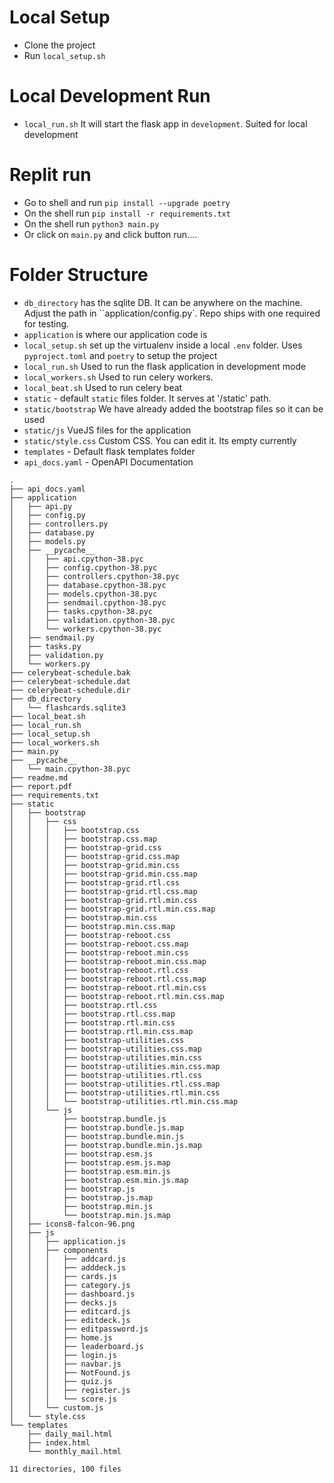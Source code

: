 # Local Setup
- Clone the project
- Run `local_setup.sh`

# Local Development Run
- `local_run.sh` It will start the flask app in `development`. Suited for local development

# Replit run
- Go to shell and run
    `pip install --upgrade poetry`
- On the shell run
    `pip install -r requirements.txt`
- On the shell run
    `python3 main.py`
- Or click on `main.py` and click button run....

# Folder Structure

- `db_directory` has the sqlite DB. It can be anywhere on the machine. Adjust the path in ``application/config.py`. Repo ships with one required for testing.
- `application` is where our application code is
- `local_setup.sh` set up the virtualenv inside a local `.env` folder. Uses `pyproject.toml` and `poetry` to setup the project
- `local_run.sh`  Used to run the flask application in development mode
- `local_workers.sh`  Used to run celery workers.
- `local_beat.sh`  Used to run celery beat
- `static` - default `static` files folder. It serves at '/static' path. 
- `static/bootstrap` We have already added the bootstrap files so it can be used
- `static/js` VueJS files for the application
- `static/style.css` Custom CSS. You can edit it. Its empty currently
- `templates` - Default flask templates folder
- `api_docs.yaml` - OpenAPI Documentation



```
.
├── api_docs.yaml
├── application
│   ├── api.py
│   ├── config.py
│   ├── controllers.py
│   ├── database.py
│   ├── models.py
│   ├── __pycache__
│   │   ├── api.cpython-38.pyc
│   │   ├── config.cpython-38.pyc
│   │   ├── controllers.cpython-38.pyc
│   │   ├── database.cpython-38.pyc
│   │   ├── models.cpython-38.pyc
│   │   ├── sendmail.cpython-38.pyc
│   │   ├── tasks.cpython-38.pyc
│   │   ├── validation.cpython-38.pyc
│   │   └── workers.cpython-38.pyc
│   ├── sendmail.py
│   ├── tasks.py
│   ├── validation.py
│   └── workers.py
├── celerybeat-schedule.bak
├── celerybeat-schedule.dat
├── celerybeat-schedule.dir
├── db_directory
│   └── flashcards.sqlite3
├── local_beat.sh
├── local_run.sh
├── local_setup.sh
├── local_workers.sh
├── main.py
├── __pycache__
│   └── main.cpython-38.pyc
├── readme.md
├── report.pdf
├── requirements.txt
├── static
│   ├── bootstrap
│   │   ├── css
│   │   │   ├── bootstrap.css
│   │   │   ├── bootstrap.css.map
│   │   │   ├── bootstrap-grid.css
│   │   │   ├── bootstrap-grid.css.map
│   │   │   ├── bootstrap-grid.min.css
│   │   │   ├── bootstrap-grid.min.css.map
│   │   │   ├── bootstrap-grid.rtl.css
│   │   │   ├── bootstrap-grid.rtl.css.map
│   │   │   ├── bootstrap-grid.rtl.min.css
│   │   │   ├── bootstrap-grid.rtl.min.css.map
│   │   │   ├── bootstrap.min.css
│   │   │   ├── bootstrap.min.css.map
│   │   │   ├── bootstrap-reboot.css
│   │   │   ├── bootstrap-reboot.css.map
│   │   │   ├── bootstrap-reboot.min.css
│   │   │   ├── bootstrap-reboot.min.css.map
│   │   │   ├── bootstrap-reboot.rtl.css
│   │   │   ├── bootstrap-reboot.rtl.css.map
│   │   │   ├── bootstrap-reboot.rtl.min.css
│   │   │   ├── bootstrap-reboot.rtl.min.css.map
│   │   │   ├── bootstrap.rtl.css
│   │   │   ├── bootstrap.rtl.css.map
│   │   │   ├── bootstrap.rtl.min.css
│   │   │   ├── bootstrap.rtl.min.css.map
│   │   │   ├── bootstrap-utilities.css
│   │   │   ├── bootstrap-utilities.css.map
│   │   │   ├── bootstrap-utilities.min.css
│   │   │   ├── bootstrap-utilities.min.css.map
│   │   │   ├── bootstrap-utilities.rtl.css
│   │   │   ├── bootstrap-utilities.rtl.css.map
│   │   │   ├── bootstrap-utilities.rtl.min.css
│   │   │   └── bootstrap-utilities.rtl.min.css.map
│   │   └── js
│   │       ├── bootstrap.bundle.js
│   │       ├── bootstrap.bundle.js.map
│   │       ├── bootstrap.bundle.min.js
│   │       ├── bootstrap.bundle.min.js.map
│   │       ├── bootstrap.esm.js
│   │       ├── bootstrap.esm.js.map
│   │       ├── bootstrap.esm.min.js
│   │       ├── bootstrap.esm.min.js.map
│   │       ├── bootstrap.js
│   │       ├── bootstrap.js.map
│   │       ├── bootstrap.min.js
│   │       └── bootstrap.min.js.map
│   ├── icons8-falcon-96.png
│   ├── js
│   │   ├── application.js
│   │   ├── components
│   │   │   ├── addcard.js
│   │   │   ├── adddeck.js
│   │   │   ├── cards.js
│   │   │   ├── category.js
│   │   │   ├── dashboard.js
│   │   │   ├── decks.js
│   │   │   ├── editcard.js
│   │   │   ├── editdeck.js
│   │   │   ├── editpassword.js
│   │   │   ├── home.js
│   │   │   ├── leaderboard.js
│   │   │   ├── login.js
│   │   │   ├── navbar.js
│   │   │   ├── NotFound.js
│   │   │   ├── quiz.js
│   │   │   ├── register.js
│   │   │   └── score.js
│   │   └── custom.js
│   └── style.css
└── templates
    ├── daily_mail.html
    ├── index.html
    └── monthly_mail.html

11 directories, 100 files

```
